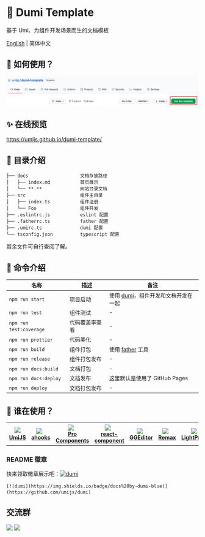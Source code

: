 # 🌟 Dumi Template

基于 Umi、为组件开发场景而生的文档模板

[English](./README.md) | 简体中文

## 🚀 如何使用？

![](./use.png)

## ✨ 在线预览

https://umijs.github.io/dumi-template/

## 📒 目录介绍

```
├── docs                   文档存放路径
│   ├── index.md           首页展示
│   └── **.**              网站目录文档
├── src                    组件主目录
│   ├── index.ts           组件注册
│   └── Foo                组件开发
├── .eslintrc.js           eslint 配置
├── .fatherrc.ts           father 配置
├── .umirc.ts              dumi 配置
└── tsconfig.json          typescript 配置
```

其余文件可自行查阅了解。

## 🤖 命令介绍

| 名称                    | 描述           | 备注                                                                 |
| ----------------------- | -------------- | -------------------------------------------------------------------- |
| `npm run start`         | 项目启动       | 使用 [dumi](https://github.com/umijs/dumi)，组件开发和文档开发在一起 |
| `npm run test`          | 组件测试       | -                                                                    |
| `npm run test:coverage` | 代码覆盖率查看 | -                                                                    |
| `npm run prettier`      | 代码美化       | -                                                                    |
| `npm run build`         | 组件打包       | 使用 [father](https://github.com/umijs/father) 工具                  |
| `npm run release`       | 组件打包发布   | -                                                                    |
| `npm run docs:build`    | 文档打包       | -                                                                    |
| `npm run docs:deploy`   | 文档发布       | 这里默认是使用了 GitHub Pages                                        |
| `npm run deploy`        | 文档打包发布   | -                                                                    |

## 💖 谁在使用？

<table>
  <tbody>
    <tr>
      <td align="center">
        <a target="_blank" href="https://umijs.org">
          <img
            width="32"
            src="https://gw.alipayobjects.com/zos/bmw-prod/598d14af-4f1c-497d-b579-5ac42cd4dd1f/k7bjua9c_w132_h130.png"
          />
          <br>
          <strong>UmiJS</strong>
        </a>
      </td>
      <td align="center">
        <a target="_blank" href="https://ahooks.js.org/">
          <img
            height="32"
            style="vertical-align: -0.32em; margin-right: 8px;"
            src="https://ahooks.js.org/logo.svg"
          />
          <br>
          <strong>ahooks</strong>
        </a>
      </td>
      <td align="center">
        <a target="_blank" href="https://procomponents.ant.design/">
          <img
            width="32"
            style="vertical-align: -0.32em; margin-right: 8px;"
            src="https://gw.alipayobjects.com/zos/rmsportal/KDpgvguMpGfqaHPjicRK.svg"
          />
          <br>
          <strong>Pro Components</strong>
        </a>
      </td>
      <td align="center">
        <a target="_blank" href="https://github.com/react-component">
          <img
            width="32"
            style="vertical-align: -0.32em; margin-right: 8px;"
            src="https://avatars3.githubusercontent.com/u/9441414?s=200&v=4"
          />
          <br>
          <strong>react-component</strong>
        </a>
      </td>
      <td align="center">
        <a target="_blank" href="https://ggeditor.com">
          <img
            width="32"
            style="vertical-align: -0.32em; margin-right: 8px;"
            src="https://img.alicdn.com/tfs/TB1FFA1CFP7gK0jSZFjXXc5aXXa-214-200.png"
          />
          <br>
          <strong>GGEditor</strong>
        </a>
      </td>
      <td align="center">
        <a target="_blank" href="https://remaxjs.org">
          <img
            width="32"
            style="vertical-align: -0.32em; margin-right: 8px;"
            src="https://gw.alipayobjects.com/mdn/rms_b5fcc5/afts/img/A*1NHAQYduQiQAAAAAAAAAAABkARQnAQ"
          />
          <br>
          <strong>Remax</strong>
        </a>
      </td>
      <td align="center">
        <a target="_blank" href="https://lightproxy.org">
          <img
            width="32"
            style="vertical-align: -0.32em; margin-right: 8px;"
            src="https://user-images.githubusercontent.com/5436704/81533849-83e00f00-9399-11ea-943d-ac5fd4653906.png"
          />
          <br>
          <strong>LightProxy</strong>
        </a>
      </td>
      <td align="center">
        <a target="_blank" href="https://juejin-im.github.io/open-source/">
          <img
            width="32"
            style="vertical-align: -0.32em; margin-right: 8px;"
            src="https://avatars3.githubusercontent.com/u/69633008?s=200&v=4"
          />
          <br>
          <strong>juejin-im</strong>
        </a>
      </td>
    </tr>
  </tbody>
</table>

### README 徽章

快来领取徽章展示吧：[![dumi](https://img.shields.io/badge/docs%20by-dumi-blue)](https://github.com/umijs/dumi)

```
[![dumi](https://img.shields.io/badge/docs%20by-dumi-blue)](https://github.com/umijs/dumi)
```

## 交流群

<div>
  <img src="https://gw.alipayobjects.com/zos/bmw-prod/881c4596-a6cc-4f69-be8d-f94c4e02e058/k7ttshpq_w1004_h1346.jpeg" width="300" />
  <img src="https://gw.alipayobjects.com/zos/bmw-prod/c18bc2a5-719a-48ca-b225-c79ef88bfb43/k7m10ymd_w1004_h1346.jpeg" width="300" />
</div>
